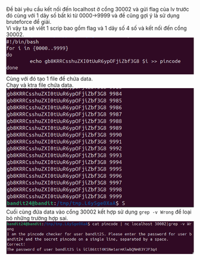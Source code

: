 Đề bài yêu cầu kết nối đến localhost ở cổng 30002 và gửi flag của lv trước đó cùng với 1 dãy số bất kì từ 0000->9999 và đề cũng gợi ý là sử dụng bruteforce để giải.\
Vì vậy ta sẽ viết 1 scrip bao gồm flag và 1 dãy số 4 số và kết nối đến cổng 30002.\
![alt text](image/25.1.png)\
Cùng với đó tạo 1 file để chứa data.\
Chạy và ktra file chứa data.
![alt text](image/25.2.png)\
Cuối cùng đứa data vào cổng 30002 kết hợp sử dụng `grep -v Wrong` để loại bỏ những trường hợp sai.\
![alt text](image/25.3.png)